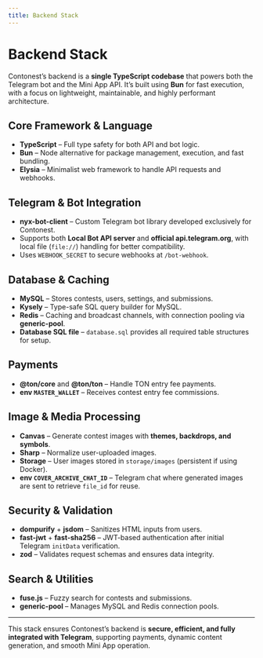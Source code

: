 ```yaml
---
title: Backend Stack
---
```


# Backend Stack

Contonest’s backend is a **single TypeScript codebase** that powers both the Telegram bot and the Mini App API. It’s built using **Bun** for fast execution, with a focus on lightweight, maintainable, and highly performant architecture.

## Core Framework & Language

- **TypeScript** – Full type safety for both API and bot logic.
- **Bun** – Node alternative for package management, execution, and fast bundling.
- **Elysia** – Minimalist web framework to handle API requests and webhooks.

## Telegram & Bot Integration

- **nyx-bot-client** – Custom Telegram bot library developed exclusively for Contonest.
- Supports both **Local Bot API server** and **official api.telegram.org**, with local file (`file://`) handling for better compatibility.
- Uses `WEBHOOK_SECRET` to secure webhooks at `/bot-webhook`.

## Database & Caching

- **MySQL** – Stores contests, users, settings, and submissions.
- **Kysely** – Type-safe SQL query builder for MySQL.
- **Redis** – Caching and broadcast channels, with connection pooling via **generic-pool**.
- **Database SQL file** – `database.sql` provides all required table structures for setup.

## Payments

- **@ton/core** and **@ton/ton** – Handle TON entry fee payments.
- **env `MASTER_WALLET`** – Receives contest entry fee commissions.

## Image & Media Processing

- **Canvas** – Generate contest images with **themes, backdrops, and symbols**.
- **Sharp** – Normalize user-uploaded images.
- **Storage** – User images stored in `storage/images` (persistent if using Docker).
- **env `COVER_ARCHIVE_CHAT_ID`** – Telegram chat where generated images are sent to retrieve `file_id` for reuse.

## Security & Validation

- **dompurify** + **jsdom** – Sanitizes HTML inputs from users.
- **fast-jwt** + **fast-sha256** – JWT-based authentication after initial Telegram `initData` verification.
- **zod** – Validates request schemas and ensures data integrity.

## Search & Utilities

- **fuse.js** – Fuzzy search for contests and submissions.
- **generic-pool** – Manages MySQL and Redis connection pools.

---

This stack ensures Contonest’s backend is **secure, efficient, and fully integrated with Telegram**, supporting payments, dynamic content generation, and smooth Mini App operation.
